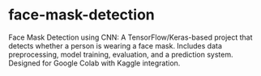 # face-mask-detection
Face Mask Detection using CNN: A TensorFlow/Keras-based project that detects whether a person is wearing a face mask. Includes data preprocessing, model training, evaluation, and a prediction system. Designed for Google Colab with Kaggle integration.
